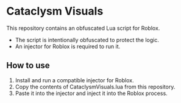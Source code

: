 ﻿# Cataclysm Visuals

This repository contains an obfuscated Lua script for Roblox.

- The script is intentionally obfuscated to protect the logic.
- An injector for Roblox is required to run it.

## How to use

1. Install and run a compatible injector for Roblox.
2. Copy the contents of CataclysmVisuals.lua from this repository.
3. Paste it into the injector and inject it into the Roblox process.
